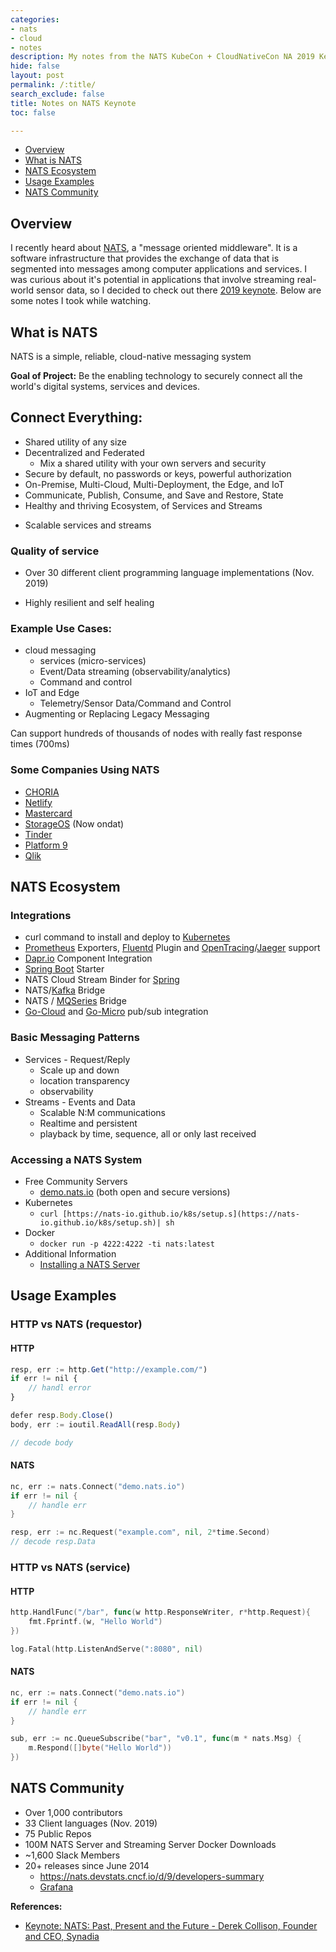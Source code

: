 ```yaml
---
categories:
- nats
- cloud
- notes
description: My notes from the NATS KubeCon + CloudNativeCon NA 2019 Keynote.
hide: false
layout: post
permalink: /:title/
search_exclude: false
title: Notes on NATS Keynote
toc: false

---
```


* [Overview](#overview)
* [What is NATS](#what-is-nats)
* [NATS Ecosystem](#nats-ecosystem)
* [Usage Examples](#usage-examples)
* [NATS Community](#nats-community)



## Overview

I recently heard about [NATS](https://nats.io/), a "message oriented middleware". It is a software infrastructure that provides the exchange of data that is segmented into messages among computer applications and services. I was curious about it's potential in applications that involve streaming real-world sensor data, so I decided to check out there [2019 keynote](https://www.youtube.com/watch?v=lHQXEqyH57U). Below are some notes I took while watching.



## What is NATS

NATS is a simple, reliable, cloud-native messaging system

**Goal of Project:** Be the enabling technology to securely connect all the world's digital systems, services and devices.

## Connect Everything:

- Shared utility of any size
- Decentralized and Federated
    - Mix a shared utility with your own servers and security
- Secure by default, no passwords or keys, powerful authorization
- On-Premise, Multi-Cloud, Multi-Deployment, the Edge, and IoT
- Communicate, Publish, Consume, and Save and Restore, State
- Healthy and thriving Ecosystem, of Services and Streams

* Scalable services and streams

### Quality of service

* Over 30 different client programming language implementations (Nov. 2019)

* Highly resilient and self healing

### Example Use Cases:

- cloud messaging
    - services (micro-services)
    - Event/Data streaming (observability/analytics)
    - Command and control
- IoT and Edge
    - Telemetry/Sensor Data/Command and Control
- Augmenting or Replacing Legacy Messaging

Can support hundreds of thousands of nodes with really fast response times (700ms)

### Some Companies Using NATS

- [CHORIA](https://choria.io/)
- [Netlify](https://www.netlify.com/)
- [Mastercard](https://www.mastercard.us/en-us.html)
- [StorageOS](https://www.ondat.io/) (Now ondat)
- [Tinder](https://tinder.com/)
- [Platform 9](https://platform9.com/)
- [Qlik](https://www.qlik.com/us/)



## NATS Ecosystem

### Integrations

- curl command to install and deploy to [Kubernetes](https://kubernetes.io/)
- [Prometheus](https://prometheus.io/) Exporters, [Fluentd](https://www.fluentd.org/) Plugin and [OpenTracing](https://opentracing.io/)/[Jaeger](https://www.jaegertracing.io/) support
- [Dapr.io](http://Dapr.io) Component Integration
- [Spring Boot](https://spring.io/projects/spring-boot) Starter
- NATS Cloud Stream Binder for [Spring](https://spring.io/)
- NATS/[Kafka](https://kafka.apache.org/) Bridge
- NATS / [MQSeries](https://www.ibm.com/products/mq) Bridge
- [Go-Cloud](https://github.com/google/go-cloud) and [Go-Micro](https://github.com/asim/go-micro) pub/sub integration

### Basic Messaging Patterns

- Services - Request/Reply
    - Scale up and down
    - location transparency
    - observability
- Streams - Events and Data
    - Scalable N:M communications
    - Realtime and persistent
    - playback by time, sequence, all or only last received
    

### Accessing a NATS System

- Free Community Servers
    - [demo.nats.io](http://demo.nats.io) (both open and secure versions)
- Kubernetes
    - `curl [https://nats-io.github.io/k8s/setup.s](https://nats-io.github.io/k8s/setup.sh)| sh`
- Docker
    - `docker run -p 4222:4222 -ti nats:latest`
- Additional Information
    - [Installing a NATS Server](https://docs.nats.io/nats-server/installation)
    



## Usage Examples

### HTTP vs NATS (requestor)

#### HTTP

```jsx
resp, err := http.Get("http://example.com/")
if err != nil {
	// handl error
}

defer resp.Body.Close()
body, err := ioutil.ReadAll(resp.Body)

// decode body
```

#### NATS

```go
nc, err := nats.Connect("demo.nats.io")
if err != nil {
	// handle err
}

resp, err := nc.Request("example.com", nil, 2*time.Second)
// decode resp.Data

```

### HTTP vs NATS (service)

#### HTTP

```go
http.HandlFunc("/bar", func(w http.ResponseWriter, r*http.Request){
	fmt.Fprintf.(w, "Hello World")
})

log.Fatal(http.ListenAndServe(":8080", nil)
```

#### NATS

```go
nc, err := nats.Connect("demo.nats.io")
if err != nil {
	// handle err
}

sub, err := nc.QueueSubscribe("bar", "v0.1", func(m * nats.Msg) {
	m.Respond([]byte("Hello World"))
})

```



## NATS Community

- Over 1,000 contributors
- 33 Client languages (Nov. 2019)
- 75 Public Repos
- 100M NATS Server and Streaming Server Docker Downloads
- ~1,600 Slack Members
- 20+ releases since June 2014
    - https://nats.devstats.cncf.io/d/9/developers-summary
    - [Grafana](https://nats.devstats.cncf.io/d/9/developers-summary)
    

 

**References:**

* [Keynote: NATS: Past, Present and the Future - Derek Collison, Founder and CEO, Synadia](https://www.youtube.com/watch?v=lHQXEqyH57U)
